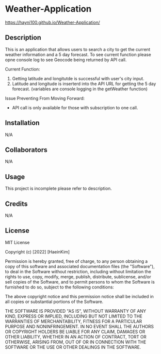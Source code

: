 # Weather-Application
https://hayni100.github.io/Weather-Application/
## Description
This is an application that allows users to search a city to get the current weather information and a 5 day forecast. To see current function please opne console log to see Geocode being returned by API call.  

Current Function: 
1. Getting latitude and longitutde is successful with user's city input.
2. Latitude and longitude is inserterd into the API URL for getting the 5 day forecast. (variables are console logging in the getWeather function)

Issue Preventing From Moving Forward:
- API call is only available for those with subscription to one call. 

## Installation
N/A

## Collaborators 
N/A

## Usage 
This project is incomplete please refer to description.

## Credits 
N/A

## License
MIT License

Copyright (c) [2022] [HaeinKim]

Permission is hereby granted, free of charge, to any person obtaining a copy of this software and associated documentation files (the "Software"), to deal in the Software without restriction, including without limitation the rights to use, copy, modify, merge, publish, distribute, sublicense, and/or sell copies of the Software, and to permit persons to whom the Software is furnished to do so, subject to the following conditions:

The above copyright notice and this permission notice shall be included in all copies or substantial portions of the Software.

THE SOFTWARE IS PROVIDED "AS IS", WITHOUT WARRANTY OF ANY KIND, EXPRESS OR IMPLIED, INCLUDING BUT NOT LIMITED TO THE WARRANTIES OF MERCHANTABILITY, FITNESS FOR A PARTICULAR PURPOSE AND NONINFRINGEMENT. IN NO EVENT SHALL THE AUTHORS OR COPYRIGHT HOLDERS BE LIABLE FOR ANY CLAIM, DAMAGES OR OTHER LIABILITY, WHETHER IN AN ACTION OF CONTRACT, TORT OR OTHERWISE, ARISING FROM, OUT OF OR IN CONNECTION WITH THE SOFTWARE OR THE USE OR OTHER DEALINGS IN THE SOFTWARE.
